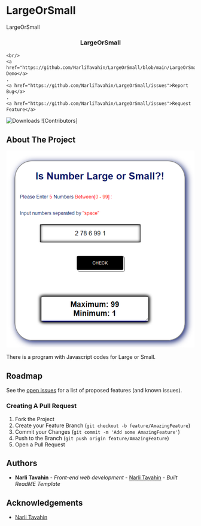 # LargeOrSmall
LargeOrSmall
<br/>
<p align="center">
 

  <h3 align="center">LargeOrSmall</h3>

  <p align="center">
    
    <br/>
    <a href="https://github.com/NarliTavahin/LargeOrSmall/blob/main/LargeOrSmall.mp4">View Demo</a>
    .
    <a href="https://github.com/NarliTavahin/LargeOrSmall/issues">Report Bug</a>
    .
    <a href="https://github.com/NarliTavahin/LargeOrSmall/issues">Request Feature</a>
  </p>
</p>

![Downloads](https://img.shields.io/github/downloads/NarliTavahin/LargeOrSmall/total) ![Contributors]



## About The Project

![Screen Shot](https://github.com/NarliTavahin/LargeOrSmall/blob/main/LargeOrSmall.png)

There is a program with Javascript codes for Large or Small.




## Roadmap

See the [open issues](https://github.com/NarliTavahin/LargeOrSmall/issues) for a list of proposed features (and known issues).


### Creating A Pull Request

1. Fork the Project
2. Create your Feature Branch (`git checkout -b feature/AmazingFeature`)
3. Commit your Changes (`git commit -m 'Add some AmazingFeature'`)
4. Push to the Branch (`git push origin feature/AmazingFeature`)
5. Open a Pull Request


## Authors

* **Narli Tavahin** - *Front-end web development* - [Narli Tavahin](https://github.com/NarliTavahin/) - *Built ReadME Template*

## Acknowledgements

* [Narli Tavahin](https://github.com/NarliTavahin/) 
